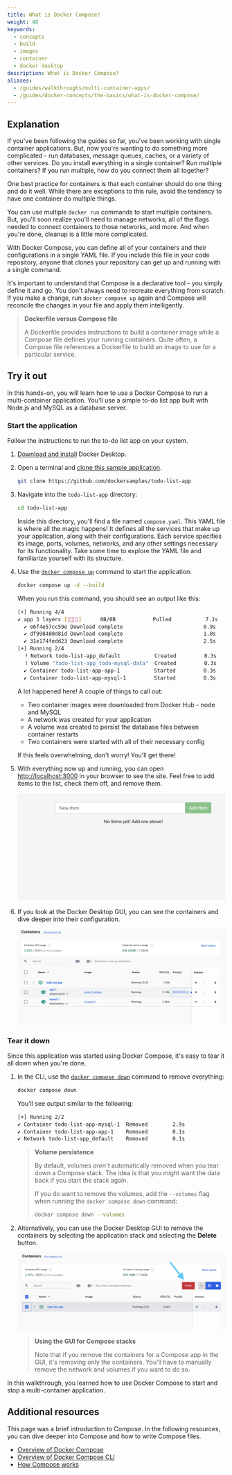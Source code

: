 ```yaml
---
title: What is Docker Compose?
weight: 40
keywords:
  - concepts
  - build
  - images
  - container
  - docker desktop
description: What is Docker Compose?
aliases:
  - /guides/walkthroughs/multi-container-apps/
  - /guides/docker-concepts/the-basics/what-is-docker-compose/
---
```


<YoutubeEmbed videoId="xhcUIK4fGtY" />

## Explanation

If you've been following the guides so far, you've been working with single container applications. But, now you're wanting to do something more complicated - run databases, message queues, caches, or a variety of other services. Do you install everything in a single container? Run multiple containers? If you run multiple, how do you connect them all together?

One best practice for containers is that each container should do one thing and do it well. While there are exceptions to this rule, avoid the tendency to have one container do multiple things.

You can use multiple `docker run` commands to start multiple containers. But, you'll soon realize you'll need to manage networks, all of the flags needed to connect containers to those networks, and more. And when you're done, cleanup is a little more complicated.

With Docker Compose, you can define all of your containers and their configurations in a single YAML file. If you include this file in your code repository, anyone that clones your repository can get up and running with a single command.

It's important to understand that Compose is a declarative tool - you simply define it and go. You don't always need to recreate everything from scratch. If you make a change, run `docker compose up` again and Compose will reconcile the changes in your file and apply them intelligently.

> **Dockerfile versus Compose file**
>
> A Dockerfile provides instructions to build a container image while a Compose file defines your running containers. Quite often, a Compose file references a Dockerfile to build an image to use for a particular service.

## Try it out

In this hands-on, you will learn how to use a Docker Compose to run a multi-container application. You'll use a simple to-do list app built with Node.js and MySQL as a database server.

### Start the application

Follow the instructions to run the to-do list app on your system.

1. [Download and install](https://www.docker.com/products/docker-desktop/) Docker Desktop.
2. Open a terminal and [clone this sample application](https://github.com/dockersamples/todo-list-app).

   ```bash
   git clone https://github.com/dockersamples/todo-list-app
   ```

3. Navigate into the `todo-list-app` directory:

   ```bash
   cd todo-list-app
   ```

   Inside this directory, you'll find a file named `compose.yaml`. This YAML file is where all the magic happens! It defines all the services that make up your application, along with their configurations. Each service specifies its image, ports, volumes, networks, and any other settings necessary for its functionality. Take some time to explore the YAML file and familiarize yourself with its structure.

4. Use the [`docker compose up`](/reference/cli/docker/compose/up/) command to start the application:

   ```bash
   docker compose up -d --build
   ```

   When you run this command, you should see an output like this:

   ```bash
   [+] Running 4/4
   ✔ app 3 layers [⣿⣿⣿]      0B/0B            Pulled           7.1s
     ✔ e6f4e57cc59e Download complete                          0.9s
     ✔ df998480d81d Download complete                          1.0s
     ✔ 31e174fedd23 Download complete                          2.5s
   [+] Running 2/4
     ⠸ Network todo-list-app_default           Created         0.3s
     ⠸ Volume "todo-list-app_todo-mysql-data"  Created         0.3s
     ✔ Container todo-list-app-app-1           Started         0.3s
     ✔ Container todo-list-app-mysql-1         Started         0.3s
   ```

   A lot happened here! A couple of things to call out:

   - Two container images were downloaded from Docker Hub - node and MySQL
   - A network was created for your application
   - A volume was created to persist the database files between container restarts
   - Two containers were started with all of their necessary config

   If this feels overwhelming, don't worry! You'll get there!

5. With everything now up and running, you can open [http://localhost:3000](http://localhost:3000) in your browser to see the site. Feel free to add items to the list, check them off, and remove them.

   ![A screenshot of a webpage showing the todo-list application running on port 3000](images/todo-list-app.webp?border=true&w=950&h=400)

6. If you look at the Docker Desktop GUI, you can see the containers and dive deeper into their configuration.

   ![A screenshot of Docker Desktop dashboard showing the list of containers running todo-list app](images/todo-list-containers.webp?border=true&w=950&h=400)

### Tear it down

Since this application was started using Docker Compose, it's easy to tear it all down when you're done.

1. In the CLI, use the [`docker compose down`](/reference/cli/docker/compose/down/) command to remove everything:

   ```bash
   docker compose down
   ```

   You'll see output similar to the following:

   ```bash
   [+] Running 2/2
   ✔ Container todo-list-app-mysql-1  Removed        2.9s
   ✔ Container todo-list-app-app-1    Removed        0.1s
   ✔ Network todo-list-app_default    Removed        0.1s
   ```

   > **Volume persistence**
   >
   > By default, volumes _aren't_ automatically removed when you tear down a Compose stack. The idea is that you might want the data back if you start the stack again.
   >
   > If you do want to remove the volumes, add the `--volumes` flag when running the `docker compose down` command:
   >
   > ```bash
   > docker compose down --volumes
   > ```

2. Alternatively, you can use the Docker Desktop GUI to remove the containers by selecting the application stack and selecting the **Delete** button.

   ![A screenshot of the Docker Desktop GUI showing the containers view with an arrow pointing to the "Delete" button](images/todo-list-delete.webp?w=930&h=400)

   > **Using the GUI for Compose stacks**
   >
   > Note that if you remove the containers for a Compose app in the GUI, it's removing only the containers. You'll have to manually remove the network and volumes if you want to do so.

In this walkthrough, you learned how to use Docker Compose to start and stop a multi-container application.

## Additional resources

This page was a brief introduction to Compose. In the following resources, you can dive deeper into Compose and how to write Compose files.

- [Overview of Docker Compose](/compose/)
- [Overview of Docker Compose CLI](/compose/reference/)
- [How Compose works](/compose/intro/compose-application-model/)
